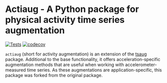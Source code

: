 # Actiaug - A Python package for physical activity time series augmentation 

[![Tests](https://github.com/Trybnetic/actiaug/actions/workflows/python-test.yml/badge.svg)](https://github.com/Trybnetic/actiaug/actions/workflows/python-test.yml)
[![codecov](https://codecov.io/gh/Trybnetic/actiaug/graph/badge.svg?token=HX1I9OW8K2)](https://codecov.io/gh/Trybnetic/actiaug)

`actiaug` (short for activity augmentation) is an extension of the [tsaug](https://github.com/arundo/tsaug) package. 
Additional to the base functionality, it offers acceleration-specific augmentation methods that are useful when working
with accelerometer-measured time series. As these augmentations are application-specific, this package was forked from
the original package. 
